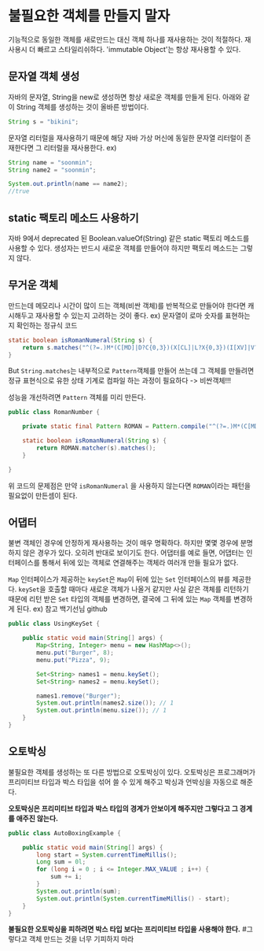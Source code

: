 # 불필요한 객체를 만들지 말자

기능적으로 동일한 객체를 새로만드는 대신 객체 하나를 재사용하는 것이 적절하다.
재사용시 더 빠르고 스타일리쉬하다. 'immutable Object'는 항상 재사용할 수 있다.

## 문자열 객체 생성

자바의 문자열, String을 new로 생성하면 항상 새로운 객체를 만들게 된다. 아래와 같이 String 객체를 생성하는 것이 올바른 방법이다.
```java
String s = "bikini";
```
문자열 리터럴을 재사용하기 때문에 해당 자바 가상 머신에 동일한 문자열 리터럴이 존재한다면 그 리터럴을 재사용한다.
ex)
```java
String name = "soonmin";
String name2 = "soonmin";

System.out.println(name == name2);
//true
```

## static 팩토리 메소드 사용하기

자바 9에서 deprecated 된 Boolean.valueOf(String) 같은 static 팩토리 메소드를 사용할 수 있다.
생성자는 반드시 새로운 객체를 만들어야 하지만 팩토리 메소드는 그렇지 않다.

## 무거운 객체

만드는데 메모리나 시간이 많이 드는 객체(비싼 객체)를 반복적으로 만들어야 한다면 캐시해두고 재사용할 수 있는지 고려하는 것이 좋다.
ex) 문자열이 로마 숫자를 표현하는지 확인하는 정규식 코드
```java
static boolean isRomanNumeral(String s) {
    return s.matches("^(?=.)M*(C[MD]|D?C{0,3})(X[CL]|L?X{0,3})(I[XV]|V?I{0,3})$");
}
```
But `String.matches`는 내부적으로 `Pattern`객체를 만들어 쓰는데 그 객체를 만들려면 정규 표현식으로 유한 상태 기계로 컴파일 하는 과정이 필요하다 -> 비싼객체!!!

성능을 개선하려면 `Pattern` 객체를 미리 만든다.
```java
public class RomanNumber {

    private static final Pattern ROMAN = Pattern.compile("^(?=.)M*(C[MD]|D?C{0,3})(X[CL]|L?X{0,3})(I[XV]|V?I{0,3})$");

    static boolean isRomanNumeral(String s) {
        return ROMAN.matcher(s).matches();
    }

}
```
위 코드의 문제점은 만약 `isRomanNumeral` 을 사용하지 않는다면 `ROMAN`이라는 패턴을 필요없이 만든셈이 된다.

## 어댑터
불변 객체인 경우에 안정하게 재사용하는 것이 매우 명확하다. 하지만 몇몇 경우에 분명하지 않은 경우가 있다. 오히려 반대로 보이기도 한다.
어댑터를 예로 들면, 어댑터는 인터페이스를 통해서 뒤에 있는 객체로 연결해주는 객체라 여러개 만들 필요가 없다.

`Map` 인터페이스가 제공하는 `keySet`은 `Map`이 뒤에 있는 `Set` 인터페이스의 뷰를 제공한다. `keySet`을 호출할 때마다 새로운 객체가 나올거 같지만 사실 같은 객체를 리턴하기 때문에 리턴 받은 `Set` 타입의 객체를 변경하면, 결국에 그 뒤에 있는 `Map` 객체를 변경하게 된다.
ex) 참고 백기선님 github
```java
public class UsingKeySet {

    public static void main(String[] args) {
        Map<String, Integer> menu = new HashMap<>();
        menu.put("Burger", 8);
        menu.put("Pizza", 9);

        Set<String> names1 = menu.keySet();
        Set<String> names2 = menu.keySet();

        names1.remove("Burger");
        System.out.println(names2.size()); // 1
        System.out.println(menu.size()); // 1
    }
}
``` 

## 오토박싱

불필요한 객체를 생성하는 또 다른 방법으로 오토박싱이 있다.
오토박싱은 프로그래머가 프리미티브 타입과 박스 타입을 섞어 쓸 수 있게 해주고 박싱과 언박싱을 자동으로 해준다.

**오토박싱은 프리미티브 타입과 박스 타입의 경계가 안보이게 해주지만 그렇다고 그 경계를 애주진 않는다.**
```java
public class AutoBoxingExample {

    public static void main(String[] args) {
        long start = System.currentTimeMillis();
        Long sum = 0l;
        for (long i = 0 ; i <= Integer.MAX_VALUE ; i++) {
            sum += i;
        }
        System.out.println(sum);
        System.out.println(System.currentTimeMillis() - start);
    }
}
```
**불필요한 오토박싱을 피하려면 박스 타입 보다는 프리미티브 타입을 사용해야 한다.**
#그렇다고 객체 만드는 것을 너무 기피하지 마라